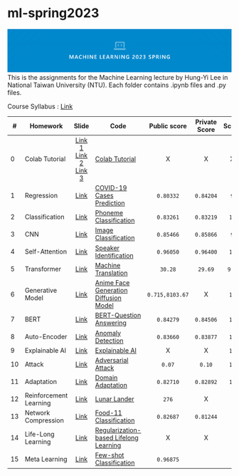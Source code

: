 # ml-spring2023
![cover](mlcover.png)
This is the assignments for the Machine Learning lecture by Hung-Yi Lee in National Taiwan University (NTU). Each folder contains .ipynb files and .py files.

Course Syllabus : [Link](https://speech.ee.ntu.edu.tw/~hylee/ml/2023-spring.php)

|#|Homework|Slide|Code|Public score|Private Score|Score|
|-|-|:-:|-|:-:|:-:|:-:|
|0|Colab Tutorial|[Link 1](HW00/Colab_Tutorial.pdf)<br>[Link 2](HW00/Pytorch_Tutorial_1_rev_1.pdf)<br>[Link 3](HW00/Pytorch_Tutorial_2.pdf)|[Colab Tutorial](HW00/Google_Colab_Tutorial_2023.ipynb)|X|X|X|
|1|Regression|[Link](HW01/HW01.pdf)|[COVID-19 Cases Prediction](HW01/hw1.ipynb)|`0.80332`|`0.84204`|`9`|
|2|Classification|[Link](HW02/HW02.pdf)|[Phoneme Classification](HW02/hw2.ipynb)|`0.83261`|`0.83219`|`10`|
|3|CNN|[Link](HW03/HW03.pdf)|[Image Classification](HW03/hw3_model1.ipynb)|`0.85466`|`0.85866`|`9`|
|4|Self-Attention|[Link](HW04/HW04.pdf)|[Speaker Identification](HW04/hw4.ipynb)|`0.96050`|`0.96400`|`10`|
|5|Transformer|[Link](HW05/HW05.pdf)|[Machine Translation](HW05/hw5.ipynb)|`30.28`|`29.69`|`9.5`|
|6|Generative Model|[Link](HW06/HW06.pdf)|[Anime Face Generation Diffusion Model](HW06/hw6.ipynb)|`0.715,8103.67`|X|`10`|
|7|BERT|[Link](HW07/HW07.pdf)|[BERT-Question Answering](HW07/hw7_1.ipynb)|`0.84279`|`0.84506`|`10`|
|8|Auto-Encoder|[Link](HW08/HW08.pdf)|[Anomaly Detection](HW08/hw8.ipynb)|`0.83660`|`0.83877`|`10`|
|9|Explainable AI|[Link](HW09/HW09.pdf)|[Explainable AI](HW09/hw9.ipynb)|X|X|`10`|
|10|Attack|[Link](HW10/HW10.pdf)|[Adversarial Attack](HW10/hw10.ipynb)|`0.07`|`0.10`|`10`|
|11|Adaptation|[Link](HW11/HW11.pdf)|[Domain Adaptation](HW11/hw11.ipynb)|`0.82710`|`0.82892`|`10`|
|12|Reinforcement Learning|[Link](HW12/HW12.pdf)|[Lunar Lander](HW12/hw12.ipynb)|`276`|X||
|13|Network Compression|[Link](HW13/HW13.pdf)|[Food-11 Classification](HW13/hw13.ipynb)|`0.82687`|`0.81244`||
|14|Life-Long Learning|[Link](HW14/HW14.pdf)|[Regularization-based Lifelong Learning](HW14/hw14.ipynb)|X|X||
|15|Meta Learning|[Link](HW15/HW15.pdf)|[Few-shot Classification](HW15/hw15.ipynb)|`0.96875`|||
